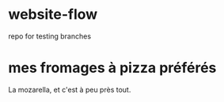 # website-flow
repo for testing branches

# mes fromages à pizza préférés
La mozarella, et c'est à peu près tout.